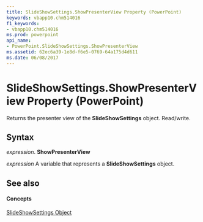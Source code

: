 ```yaml
---
title: SlideShowSettings.ShowPresenterView Property (PowerPoint)
keywords: vbapp10.chm514016
f1_keywords:
- vbapp10.chm514016
ms.prod: powerpoint
api_name:
- PowerPoint.SlideShowSettings.ShowPresenterView
ms.assetid: 62ec6a39-1e8d-f6e5-0769-64a175d4d611
ms.date: 06/08/2017
---
```



# SlideShowSettings.ShowPresenterView Property (PowerPoint)

Returns the presenter view of the  **SlideShowSettings** object. Read/write.


## Syntax

 _expression_. **ShowPresenterView**

 _expression_ A variable that represents a **SlideShowSettings** object.


## See also


#### Concepts


[SlideShowSettings Object](PowerPoint.SlideShowSettings.md)

